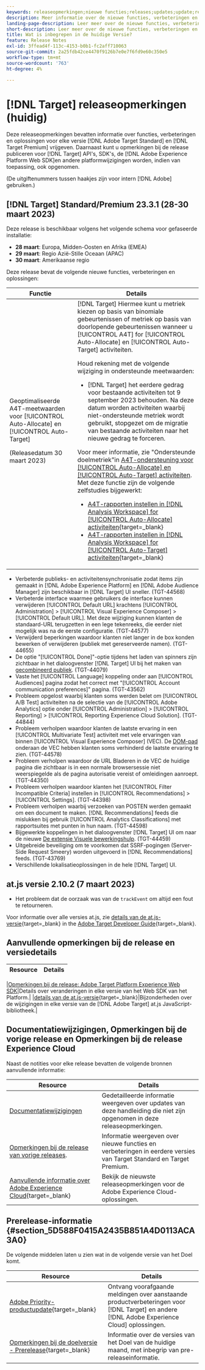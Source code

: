 ```yaml
---
keywords: releaseopmerkingen;nieuwe functies;releases;updates;update;release;verbetering;verbeteringen;oplossingen;foutoplossingen;updates
description: Meer informatie over de nieuwe functies, verbeteringen en oplossingen die zijn opgenomen in de huidige release van [!DNL Adobe Target], inclusief SDK's, API's en JavaScript-bibliotheken.
landing-page-description: Leer meer over de nieuwe functies, verbeteringen en oplossingen in de huidige release van [!DNL Adobe Target].
short-description: Leer meer over de nieuwe functies, verbeteringen en oplossingen in de huidige release van [!DNL Adobe Target].
title: Wat is inbegrepen in de huidige Versie?
feature: Release Notes
exl-id: 3ffead4f-113c-4153-b0b1-fc2aff710063
source-git-commit: 2a25fdb42ce4470f9126b7e0e7f6fd9e60c350e5
workflow-type: tm+mt
source-wordcount: '763'
ht-degree: 4%

---
```


# [!DNL Target] releaseopmerkingen (huidig)

Deze releaseopmerkingen bevatten informatie over functies, verbeteringen en oplossingen voor elke versie [!DNL Adobe Target Standard] en [!DNL Target Premium] vrijgeven. Daarnaast kunt u opmerkingen bij de release publiceren voor [!DNL Target] API&#39;s, SDK&#39;s, de [!DNL Adobe Experience Platform Web SDK]en andere platformwijzigingen worden, indien van toepassing, ook opgenomen.

(De uitgiftenummers tussen haakjes zijn voor intern [!DNL Adobe] gebruiken.)

## [!DNL Target] Standard/Premium 23.3.1 (28-30 maart 2023)

Deze release is beschikbaar volgens het volgende schema voor gefaseerde installatie:

* **28 maart**: Europa, Midden-Oosten en Afrika (EMEA)
* **29 maart**: Regio Azië-Stille Oceaan (APAC)
* **30 maart**: Amerikaanse regio

Deze release bevat de volgende nieuwe functies, verbeteringen en oplossingen:

| Functie | Details |
|--- |--- |
| Geoptimaliseerde A4T-meetwaarden voor [!UICONTROL Auto-Allocate] en [!UICONTROL Auto-Target]<p>(Releasedatum 30 maart 2023) | [!DNL Target] Hiermee kunt u metriek kiezen op basis van binomiale gebeurtenissen of metriek op basis van doorlopende gebeurtenissen wanneer u [!UICONTROL A4T] for [!UICONTROL Auto-Allocate] en [!UICONTROL Auto-Target] activiteiten.<P>Houd rekening met de volgende wijziging in ondersteunde meetwaarden:<ul><li>[!DNL Target] het eerdere gedrag voor bestaande activiteiten tot 9 september 2023 behouden. Na deze datum worden activiteiten waarbij niet-ondersteunde metriek wordt gebruikt, stopgezet om de migratie van bestaande activiteiten naar het nieuwe gedrag te forceren.</li></ul>Voor meer informatie, zie &quot;Ondersteunde doelmetriek&quot;in [A4T-ondersteuning voor [!UICONTROL Auto-Allocate] en [!UICONTROL Auto-Target] activiteiten](/help/main/c-integrating-target-with-mac/a4t/a4t-at-aa.md#supported).<br>Met deze functie zijn de volgende zelfstudies bijgewerkt:<ul><li>[A4T-rapporten instellen in [!DNL Analysis Workspace] for [!UICONTROL Auto-Allocate] activiteiten](https://experienceleague.adobe.com/docs/target-learn/tutorials/integrations/set-up-a4t-reports-in-analysis-workspace-for-auto-allocate-activities.html){target=_blank}</li><li>[A4T-rapporten instellen in [!DNL Analysis Workspace] for [!UICONTROL Auto-Target] activiteiten](https://experienceleague.adobe.com/docs/target-learn/tutorials/integrations/set-up-a4t-reports-in-analysis-workspace-for-auto-target-activities.html){target=_blank}</li></ul> |

* Verbeterde publieks- en activiteitensynchronisatie zodat items zijn gemaakt in [!DNL Adobe Experience Platform] en [!DNL Adobe Audience Manager] zijn beschikbaar in [!DNL Target] UI sneller. (TGT-44568)
* Verbeterde interface waarmee gebruikers de interface kunnen verwijderen [!UICONTROL Default URL] krachtens [!UICONTROL Administration] > [!UICONTROL Visual Experience Composer] > [!UICONTROL Default URL]. Met deze wijziging kunnen klanten de standaard-URL terugzetten in een lege tekenreeks, die eerder niet mogelijk was na de eerste configuratie. (TGT-44577)
* Verwijderd beperkingen waardoor klanten niet langer in de box konden bewerken of verwijderen (publiek met gereserveerde namen). (TGT-44655)
* De optie &quot;[!UICONTROL Done]&quot;-optie tijdens het laden van spinners zijn zichtbaar in het dialoogvenster [!DNL Target] UI bij het maken van [gecombineerd publiek](/help/main/c-target/combining-multiple-audiences.md). (TGT-44079)
* Vaste het [!UICONTROL Language] koppeling onder aan [!UICONTROL Audiences] pagina zodat het correct met &quot;[!UICONTROL Account communication preferences]&quot; pagina. (TGT-43562)
* Probleem opgelost waarbij klanten soms werden belet om [!UICONTROL A/B Test] activiteiten na de selectie van de [!UICONTROL Adobe Analytics] optie onder [!UICONTROL Administration] > [!UICONTROL Reporting] > [!UICONTROL Reporting Experience Cloud Solution]. (TGT-44844)
* Probleem verholpen waardoor klanten de laatste ervaring in een [!UICONTROL Multivariate Test] activiteit met vele ervaringen van binnen [!UICONTROL Visual Experience Composer] (VEC). De [DOM-pad](/help/main/c-experiences/c-visual-experience-composer/viztarget-options.md#dom-path) onderaan de VEC hebben klanten soms verhinderd de laatste ervaring te zien. (TGT-44578)
* Probleem verholpen waardoor de URL Bladeren in de VEC de huidige pagina die zichtbaar is in een normale browsersessie niet weerspiegelde als de pagina autorisatie vereist of omleidingen aanroept. (TGT-44350)
* Probleem verholpen waardoor klanten het [!UICONTROL Filter Incompatible Criteria] instellen in [!UICONTROL Recommendations] > [!UICONTROL Settings]. (TGT-44398)
* Probleem verholpen waarbij verzoeken van POSTEN werden gemaakt om een document te maken. [!DNL Recommendations] feeds die mislukken bij gebruik [!UICONTROL Analytics Classifications] met rapportsuites met punten in hun naam. (TGT-44598)
* Bijgewerkte koppelingen in het dialoogvenster [!DNL Target] UI om naar de nieuwe [De extensie Visuele bewerkingshulp](/help/main/c-experiences/c-visual-experience-composer/r-troubleshoot-composer/visual-editing-helper-extension.md). (TGT-44459)
* Uitgebreide beveiliging om te voorkomen dat SSRF-pogingen (Server-Side Request Smeery) worden uitgevoerd in [!DNL Recommendations] feeds. (TGT-43769)
* Verschillende lokalisatieoplossingen in de hele [!DNL Target] UI.

## at.js versie 2.10.2 (7 maart 2023)

* Het probleem dat de oorzaak was van de `trackEvent` om altijd een fout te retourneren.

Voor informatie over alle versies at.js, zie [details van de at.js-versie](https://experienceleague.corp.adobe.com/docs/target-dev/developer/client-side/at-js-implementation/target-atjs-versions.html){target=_blank} in the [Adobe Target Developer Guide](https://experienceleague.corp.adobe.com/docs/target-dev/developer/overview.html){target=_blank}.

## Aanvullende opmerkingen bij de release en versiedetails

| Resource | Details |
|--- |--- |

|[Opmerkingen bij de release: Adobe Target Platform Experience Web SDK](https://experienceleague.adobe.com/docs/experience-platform/edge/release-notes.html?lang=en)|Details over veranderingen in elke versie van het Web SDK van het Platform.| |[details van de at.js-versie](https://experienceleague.corp.adobe.com/docs/target-dev/developer/client-side/at-js-implementation/target-atjs-versions.html){target=_blank}|Bijzonderheden over de wijzigingen in elke versie van de [!DNL Adobe Target] at.js JavaScript-bibliotheek.|

## Documentatiewijzigingen, Opmerkingen bij de vorige release en Opmerkingen bij de release Experience Cloud

Naast de notities voor elke release bevatten de volgende bronnen aanvullende informatie:

| Resource | Details |
|--- |--- |
| [Documentatiewijzigingen](/help/main/r-release-notes/doc-change.md) | Gedetailleerde informatie weergeven over updates van deze handleiding die niet zijn opgenomen in deze releaseopmerkingen. |
| [Opmerkingen bij de release van vorige releases](/help/main/r-release-notes/release-notes-for-previous-releases.md). | Informatie weergeven over nieuwe functies en verbeteringen in eerdere versies van Target Standard en Target Premium. |
| [Aanvullende informatie over Adobe Experience Cloud](https://experienceleague.adobe.com/docs/release-notes/experience-cloud/current.html){target=_blank} | Bekijk de nieuwste releaseopmerkingen voor de Adobe Experience Cloud-oplossingen. |

## Prerelease-informatie {#section_5D588F0415A2435B851A4D0113ACA3A0}

De volgende middelen laten u zien wat in de volgende versie van het Doel komt.

| Resource | Details |
|--- |--- |
| [Adobe Priority-productupdate](https://www.adobe.com/subscription/priority-product-update.html){target=_blank} | Ontvang voorafgaande meldingen over aanstaande productverbeteringen voor [!DNL Target] en andere [!DNL Adobe Experience Cloud] oplossingen. |
| [Opmerkingen bij de doelversie - Prerelease](/help/main/r-release-notes/target-release-notes.md){target=_blank} | Informatie over de versies van het Doel van de huidige maand, met inbegrip van pre-releaseinformatie. |
